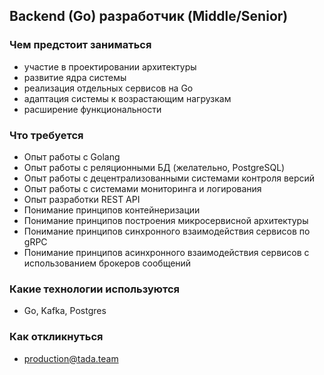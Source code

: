 ## Backend (Go) разработчик (Middle/Senior)


### Чем предстоит заниматься
 - участие в проектировании архитектуры
 - развитие ядра системы
 - реализация отдельных сервисов на Go
 - адаптация системы к возрастающим нагрузкам
 - расширение функциональности


### Что требуется
 - Опыт работы с Golang
 - Опыт работы с реляционными БД (желательно, PostgreSQL)
 - Опыт работы с децентрализованными системами контроля версий
 - Опыт работы с системами мониторинга и логирования
 - Опыт разработки REST API
 - Понимание принципов контейнеризации
 - Понимание принципов построения микросервисной архитектуры
 - Понимание принципов синхронного взаимодействия сервисов по gRPC
 - Понимание принципов асинхронного взаимодействия сервисов с использованием брокеров сообщений


### Какие технологии используются
 - Go, Kafka, Postgres


### Как откликнуться
 - production@tada.team
